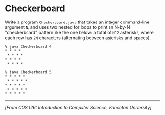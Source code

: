 Checkerboard
=====================

Write a program `Checkerboard.java` that takes an integer command-line argument
`N`, and uses two nested for loops to print an N-by-N "checkerboard" pattern
like the one below: a total of `N^2` asterisks, where each row has `2N`
characters (alternating between asterisks and spaces).

```
% java Checkerboard 4
* * * *
 * * * *
* * * *
 * * * *
```

```
% java Checkerboard 5
* * * * *
 * * * * *
* * * * *
 * * * * *
* * * * *
```

---------------------
*[From COS 126: Introduction to Computer Science, Princeton University]*